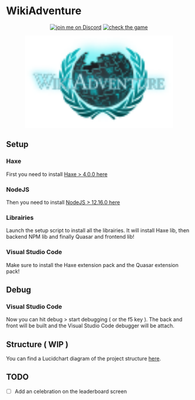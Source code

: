 # WikiAdventure

<p align="center">
    <a href="https://discord.gg/wRN6Dam">
        <img src="https://img.shields.io/discord/724622557554147348?logo=discord"
            alt="join me on Discord"></a>
    <a href="https://wiki-adventure.herokuapp.com">
        <img src="https://img.shields.io/website?label=sacramentix.fr&style=flat&logo=Heroku&url=https%3A%2F%2Fwiki-adventure.herokuapp.com"
            alt="check the game"></a>
</p>

<p align="center">
  <a href="http://wiki-adventure.herokuapp.com/" title="Wiki Adventure"><img width=402 height=250 src="front/public/svg/openGraph.svg" /></a>
</p>

## Setup

### Haxe

First you need to install [Haxe > 4.0.0 here](https://haxe.org/download/)

### NodeJS

Then you need to install [NodeJS > 12.16.0 here](https://nodejs.org/en/download/)

### Librairies

Launch the setup script to install all the librairies.
It will install Haxe lib, then backend NPM lib and finally Quasar and frontend lib! 

 ### Visual Studio Code   

Make sure to install the Haxe extension pack and the Quasar extension pack!

## Debug

### Visual Studio Code

Now you can hit debug > start debugging ( or the f5 key ).
The back and front will be built and the Visual Studio Code debugger will be attach.

## Structure ( WIP )

You can find a Lucidchart diagram of the project structure [here](https://lucid.app/lucidchart/invitations/accept/dca36f9b-f3a1-4547-a113-c6a8adb6ab82).
    
## TODO

- [ ] Add an celebration on the leaderboard screen


